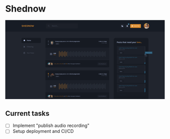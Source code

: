 # Shednow

![home page](/docs/home.png)

## Current tasks

* [ ] Implement "publish audio recording" 
* [ ] Setup deployment and CI/CD
